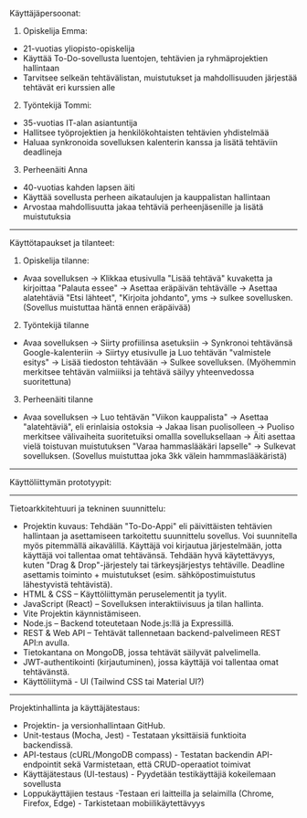 Käyttäjäpersoonat:

1. Opiskelija Emma:
- 21-vuotias yliopisto-opiskelija
- Käyttää To-Do-sovellusta luentojen, tehtävien ja ryhmäprojektien hallintaan
- Tarvitsee selkeän tehtävälistan, muistutukset ja mahdollisuuden järjestää tehtävät eri kurssien alle

2. Työntekijä Tommi:
- 35-vuotias IT-alan asiantuntija
- Hallitsee työprojektien ja henkilökohtaisten tehtävien yhdistelmää
- Haluaa synkronoida sovelluksen kalenterin kanssa ja lisätä tehtäviin deadlineja

3. Perheenäiti Anna
- 40-vuotias kahden lapsen äiti
- Käyttää sovellusta perheen aikataulujen ja kauppalistan hallintaan
- Arvostaa mahdollisuutta jakaa tehtäviä perheenjäsenille ja lisätä muistutuksia

-------------------------------------------------------------------------------------------------------------------------------------------------------------------------------------------------------------------------------------------

Käyttötapaukset ja tilanteet:

1. Opiskelija tilanne:
- Avaa sovelluksen -> Klikkaa etusivulla "Lisää tehtävä" kuvaketta ja kirjoittaa "Palauta essee" -> Asettaa eräpäivän tehtävälle -> Asettaa alatehtäviä "Etsi lähteet", "Kirjoita johdanto", yms -> sulkee sovellusken. (Sovellus muistuttaa häntä ennen eräpäivää)

2. Työntekijä tilanne
- Avaa sovelluksen -> Siirty profiilinsa asetuksiin -> Synkronoi tehtävänsä Google-kalenteriin -> Siirtyy etusivulle ja Luo tehtävän "valmistele esitys" -> Lisää tiedoston tehtävään -> Sulkee sovelluksen. (Myöhemmin merkitsee tehtävän valmiiiksi ja tehtävä säilyy yhteenvedossa suoritettuna)

3. Perheenäiti tilanne
- Avaa sovelluksen -> Luo tehtävän "Viikon kauppalista" -> Asettaa "alatehtäviä", eli erinlaisia ostoksia -> Jakaa lisan puolisolleen -> Puoliso merkitsee välivaiheita suoritetuiksi omallla sovelluksellaan -> Äiti asettaa vielä toistuvan muistutuksen "Varaa hammaslääkäri lapselle" -> Sulkevat sovelluksen. (Sovellus muistuttaa joka 3kk välein hammmaslääkäristä)

-------------------------------------------------------------------------------------------------------------------------------------------------------------------------------------------------------------------------------------------

Käyttöliittymän prototyypit:


-------------------------------------------------------------------------------------------------------------------------------------------------------------------------------------------------------------------------------------------

Tietoarkkitehtuuri ja tekninen suunnittelu:

- Projektin kuvaus: Tehdään "To-Do-Appi" eli päivittäisten tehtävien hallintaan ja asettamiseen tarkoitettu suunnittelu sovellus. Voi suunnitella myös pitemmällä aikavälillä. Käyttäjä voi kirjautua järjestelmään, jotta käyttäjä voi tallentaa omat tehtävänsä. Tehdään hyvä käytettävyys, kuten "Drag & Drop"-järjestely tai tärkeysjärjestys tehtäville. Deadline asettamis toiminto + muistutukset (esim. sähköpostimuistutus lähestyvistä tehtävistä).
- HTML & CSS – Käyttöliittymän peruselementit ja tyylit.
- JavaScript (React) – Sovelluksen interaktiivisuus ja tilan hallinta.
- Vite Projektin käynnistämiseen.
- Node.js – Backend toteutetaan Node.js:llä ja Expressillä.
- REST & Web API – Tehtävät tallennetaan backend-palvelimeen REST API:n avulla.
- Tietokantana on MongoDB, jossa tehtävät säilyvät palvelimella.
- JWT-authentikointi (kirjautuminen), jossa käyttäjä voi tallentaa omat tehtävänstä. 
- Käyttöliitymä - UI (Tailwind CSS tai Material UI?)

-------------------------------------------------------------------------------------------------------------------------------------------------------------------------------------------------------------------------------------------

Projektinhallinta ja käyttäjätestaus:

- Projektin- ja versionhallintaan GitHub.
- Unit-testaus (Mocha, Jest) - Testataan yksittäisiä funktioita backendissä.
- API-testaus (cURL/MongoDB compass) - Testatan backendin API-endpointit sekä Varmistetaan, että CRUD-operaatiot toimivat
- Käyttäjätestaus (UI-testaus) - Pyydetään testikäyttäjiä kokeilemaan sovellusta
- Loppukäyttäjien testaus -Testaan eri laitteilla ja selaimilla (Chrome, Firefox, Edge) - Tarkistetaan mobiilikäytettävyys
